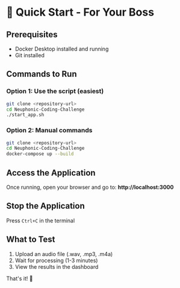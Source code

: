 # 🚀 Quick Start - For Your Boss

## Prerequisites
- Docker Desktop installed and running
- Git installed

## Commands to Run

### Option 1: Use the script (easiest)
```bash
git clone <repository-url>
cd Neuphonic-Coding-Challenge
./start_app.sh
```

### Option 2: Manual commands
```bash
git clone <repository-url>
cd Neuphonic-Coding-Challenge
docker-compose up --build
```

## Access the Application
Once running, open your browser and go to: **http://localhost:3000**

## Stop the Application
Press `Ctrl+C` in the terminal

## What to Test
1. Upload an audio file (.wav, .mp3, .m4a)
2. Wait for processing (1-3 minutes)
3. View the results in the dashboard

That's it! 🎉 